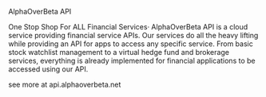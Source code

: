 AlphaOverBeta API

One Stop Shop For ALL Financial Services·
AlphaOverBeta API is a cloud service providing financial service APIs.
Our services do all the heavy lifting while providing an API for apps to access any specific service.
From basic stock watchlist management to a virtual hedge fund and brokerage services, everything is already implemented for financial applications to be accessed using our API.

see more at api.alphaoverbeta.net

